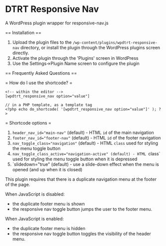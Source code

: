 # DTRT Responsive Nav

A WordPress plugin wrapper for responsive-nav.js

== Installation ==

1. Upload the plugin files to the `/wp-content/plugins/wpdtrt-responsive-nav` directory, or install the plugin through the WordPress plugins screen directly.
2. Activate the plugin through the 'Plugins' screen in WordPress
3. Use the Settings->Plugin Name screen to configure the plugin

== Frequently Asked Questions ==

= How do I use the shortcode? =

```
<!-- within the editor -->
[wpdtrt_responsive_nav option="value"]

// in a PHP template, as a template tag
<?php echo do_shortcode( '[wpdtrt_responsive_nav option="value"]' ); ?>
```

= Shortcode options =

1. `header_nav_id="main-nav"` (default) - HTML `id` of the main navigation
2. `footer_nav_id="footer-nav"` (default) - HTML `id` of the footer navigation
3. `nav_toggle_class="navigation"` (default) - HTML `class` used for styling the menu toggle button
4. `nav_toggle_class_active="navigation-active" (default) - HTML `class` used for styling the menu toggle button when it is depressed
4. `slidedown="true" (default) - use a slide-down effect when the menu is opened (and up when it is closed)

This plugin requires that there is a duplicate navigation menu at the footer of the page.

When JavaScript is disabled:

* the duplicate footer menu is shown
* the responsive nav toggle button jumps the user to the footer menu.

When JavaScript is enabled:

* the duplicate footer menu is hidden
* the responsive nav toggle button toggles the visibility of the header menu.
